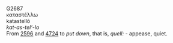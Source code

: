 <body>
  <p>G2687<br>  καταστέλλω  <br> katastellō  <br><i>kat-as-tel‘-lo </i><br>From <a href="g2596.htm">2596</a> and <a href="g4724.htm">4724</a>  to <i>put</i> <i>down</i>, that is, <i>quell:</i> - appease, quiet.<br></p>
 </body>